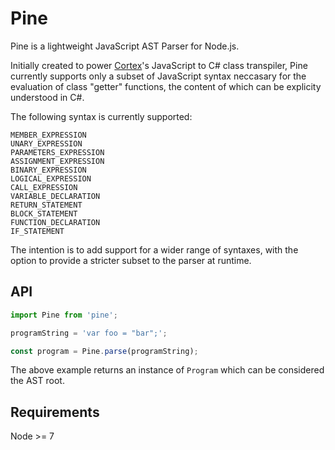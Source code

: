 # Pine

Pine is a lightweight JavaScript AST Parser for Node.js.

Initially created to power [Cortex](https://github.com/wearecolony/cortex-js)'s JavaScript to C# class transpiler, Pine currently supports only a subset of JavaScript syntax neccasary for the evaluation of class "getter" functions, the content of which can be explicity understood in C#.

The following syntax is currently supported:

```
MEMBER_EXPRESSION
UNARY_EXPRESSION
PARAMETERS_EXPRESSION
ASSIGNMENT_EXPRESSION
BINARY_EXPRESSION
LOGICAL_EXPRESSION
CALL_EXPRESSION
VARIABLE_DECLARATION
RETURN_STATEMENT
BLOCK_STATEMENT
FUNCTION_DECLARATION
IF_STATEMENT
```

The intention is to add support for a wider range of syntaxes, with the option to provide a stricter subset to the parser at runtime.

## API

```js
import Pine from 'pine';

programString = 'var foo = "bar";';

const program = Pine.parse(programString);
```

The above example returns an instance of `Program` which can be considered the AST root.

## Requirements

Node >= 7